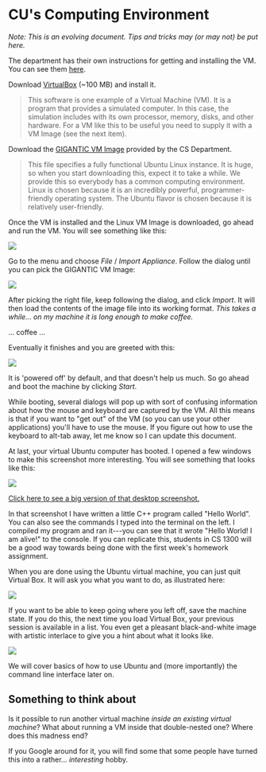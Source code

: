 CU's Computing Environment
============

_Note: This is an evolving document. Tips and tricks may (or may not)
be put here._


The department has their own instructions for getting and installing
the VM. You can see them
[here](http://moodle.cs.colorado.edu/course/view.php?id=78).

Download [VirtualBox](https://www.virtualbox.org/wiki/Downloads) (~100
MB) and install it.

> This software is one example of a Virtual Machine (VM). It is a
  program that provides a simulated computer. In this case, the
  simulation includes with its own processor, memory, disks, and other
  hardware. For a VM like this to be useful you need to supply it with
  a VM Image (see the next item).
  
Download the
[GIGANTIC VM Image](http://foundation.cs.colorado.edu/files/CU-CS-VM-S13-v1.0.ova)
provided by the CS Department.

> This file specifies a fully functional Ubuntu Linux instance. It is
  huge, so when you start downloading this, expect it to take a
  while. We provide this so everybody has a common computing
  environment. Linux is chosen because it is an incredibly powerful,
  programmer-friendly operating system. The Ubuntu flavor is chosen
  because it is relatively user-friendly.
  
Once the VM is installed and the Linux VM Image is downloaded, go
ahead and run the VM. You will see something like this:

![](https://raw.github.com/johnsogg/cs1300/master/recitations/img/virt-box-1.png)

Go to the menu and choose _File_ / _Import Appliance_. Follow the
dialog until you can pick the GIGANTIC VM Image:

![](https://raw.github.com/johnsogg/cs1300/master/recitations/img/virt-box-2.png)

After picking the right file, keep following the dialog, and click
_Import_. It will then load the contents of the image file into its
working format. _This takes a while... on my machine it is long enough
to make coffee._

... coffee ...

Eventually it finishes and you are greeted with this:

![](https://raw.github.com/johnsogg/cs1300/master/recitations/img/virt-box-3.png)

It is 'powered off' by default, and that doesn't help us much. So go
ahead and boot the machine by clicking _Start_.

While booting, several dialogs will pop up with sort of confusing
information about how the mouse and keyboard are captured by the
VM. All this means is that if you want to "get out" of the VM (so you
can use your other applications) you'll have to use the mouse. If you
figure out how to use the keyboard to alt-tab away, let me know so I
can update this document.

At last, your virtual Ubuntu computer has booted. I opened a few
windows to make this screenshot more interesting. You will see
something that looks like this:

![](https://raw.github.com/johnsogg/cs1300/master/recitations/img/virt-box-4.png)

[Click here to see a big version of that desktop screenshot.](https://raw.github.com/johnsogg/cs1300/master/recitations/img/virt-box-4-large.png) 

In that screenshot I have written a little C++ program called "Hello
World". You can also see the commands I typed into the terminal on the
left. I compiled my program and ran it---you can see that it wrote
"Hello World! I am alive!" to the console. If you can replicate this,
students in CS 1300 will be a good way towards being done with the
first week's homework assignment.

When you are done using the Ubuntu virtual machine, you can just quit
Virtual Box. It will ask you what you want to do, as illustrated here:

![](https://raw.github.com/johnsogg/cs1300/master/recitations/img/virt-box-5.png)

If you want to be able to keep going where you left off, save the
machine state. If you do this, the next time you load Virtual Box,
your previous session is available in a list. You even get a pleasant
black-and-white image with artistic interlace to give you a hint about
what it looks like.

![](https://raw.github.com/johnsogg/cs1300/master/recitations/img/virt-box-6.png)

We will cover basics of how to use Ubuntu and (more importantly) the
command line interface later on.

Something to think about
--------

Is it possible to run another virtual machine _inside an existing
virtual machine_? What about running a VM inside that double-nested
one? Where does this madness end?

If you Google around for it, you will find some that some people have
turned this into a rather... _interesting_ hobby.
